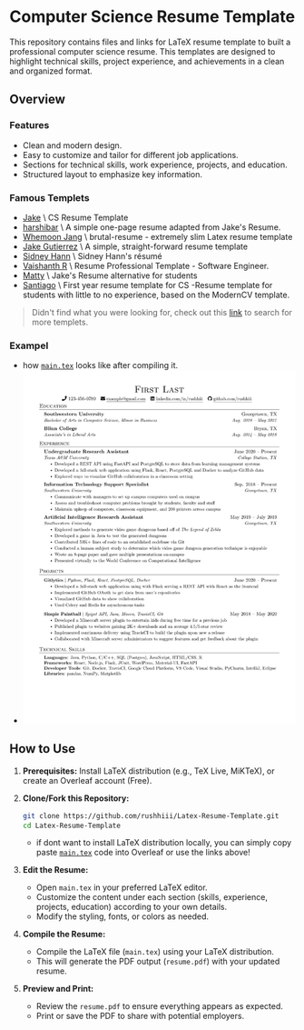 # Computer Science Resume Template

This repository contains files and links for LaTeX resume template to built a professional computer science resume. This templates are designed to highlight technical skills, project experience, and achievements in a clean and organized format.

## Overview

### Features
- Clean and modern design.
- Easy to customize and tailor for different job applications.
- Sections for technical skills, work experience, projects, and education.
- Structured layout to emphasize key information.

### Famous Templets
- [Jake](https://www.overleaf.com/latex/templates/jakes-resume-anonymous/cstpnrbkhndn) \ CS Resume Template
- [harshibar](https://www.overleaf.com/latex/templates/harshibars-resume/sbcyynmtpnyd) \ A simple one-page resume adapted from Jake's Resume.
- [Whemoon Jang](https://www.overleaf.com/latex/templates/brutal-resume/bksyyybqbhsy) \ brutal-resume - extremely slim Latex resume template
- [Jake Gutierrez](https://www.overleaf.com/latex/templates/jakes-resume/syzfjbzwjncs) \ A simple, straight-forward resume template
- [Sidney Hann](https://www.overleaf.com/articles/sidney-hanns-resume/wzmvhxpyskxv) \ Sidney Hann's résumé
- [Vaishanth R](https://www.overleaf.com/latex/templates/resume-professional-template-software-engineer/ttwtyxskrcsz) \ Resume Professional Template - Software Engineer.
- [Matty](https://www.overleaf.com/latex/templates/mattys-resume/hsfvwkkqxyfy) \ Jake's Resume alternative for students
- [Santiago](https://www.overleaf.com/latex/templates/first-year-resume-template-for-cs/sdmvdsgzxpwy) \ First year resume template for CS -Resume template for students with little to no experience, based on the ModernCV template.
  
> Didn't find what you were looking for, check out this [link](https://www.overleaf.com/latex/templates?q=resume) to search for more templets.  

### Exampel
- how [`main.tex`](./main.tex) looks like after compiling it.
- ![demo](./main.jpg)



## How to Use

1. **Prerequisites:** Install LaTeX distribution (e.g., TeX Live, MiKTeX), or create an Overleaf account (Free).

2. **Clone/Fork this Repository:**

    ```bash
    git clone https://github.com/rushhiii/Latex-Resume-Template.git
    cd Latex-Resume-Template
    ```
    - if dont want to install LaTeX distribution locally, you can simply copy paste [`main.tex`](./main.tex) code into Overleaf or use the links above!
  
3. **Edit the Resume:**

    - Open `main.tex` in your preferred LaTeX editor.
    - Customize the content under each section (skills, experience, projects, education) according to your own details.
    - Modify the styling, fonts, or colors as needed.

4. **Compile the Resume:**

    - Compile the LaTeX file (`main.tex`) using your LaTeX distribution.
    - This will generate the PDF output (`resume.pdf`) with your updated resume.

5. **Preview and Print:**

    - Review the `resume.pdf` to ensure everything appears as expected.
    - Print or save the PDF to share with potential employers.
